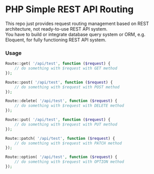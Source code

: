 # PHP Simple REST API Routing
This repo just provides request routing management based on REST architecture, not ready-to-use REST API system.  
You have to build or integrate database query system or ORM, e.g. Eloquent, for fully functioning REST API system.  

### Usage
```php
Route::get( '/api/test', function ($request) {
	// do something with $request with GET method
});

Route::post( '/api/test', function ($request) {
	// do something with $request with POST method
});

Route::delete( '/api/test', function ($request) {
	// do something with $request with DELETE method
});

Route::put( '/api/test', function ($request) {
	// do something with $request with PUT method
});

Route::patch( '/api/test', function ($request) {
	// do something with $request with PATCH method
});

Route::option( '/api/test', function ($request) {
	// do something with $request with OPTION method
});
```